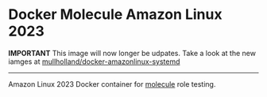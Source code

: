 # Docker Molecule Amazon Linux 2023

**IMPORTANT** This image will now longer be udpates. Take a look at the new iamges at [mullholland/docker-amazonlinux-systemd](https://github.com/mullholland/docker-amazonlinux-systemd)

---

Amazon Linux 2023 Docker container for [molecule](https://molecule.readthedocs.io/en/latest/) role testing.
